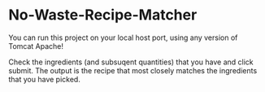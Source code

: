 # No-Waste-Recipe-Matcher

You can run this project on your local host port, using any version of Tomcat Apache! 

Check the ingredients (and subsuqent quantities) that you have and click submit. The output is the recipe that most closely matches the ingredients that you have picked. 
